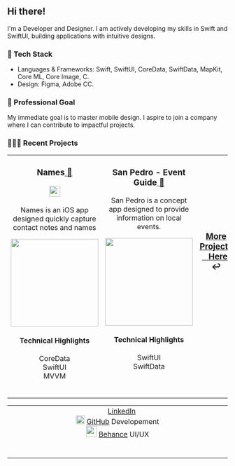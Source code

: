 <h2>Hi there!</h2>

<p>I'm a Developer and Designer. I am actively developing my skills in Swift and SwiftUI, building applications with intuitive designs.</p>

<h3>🎨 Tech Stack</h3>
<ul>
  <li>Languages & Frameworks: Swift, SwiftUI, CoreData, SwiftData, MapKit, Core ML, Core Image, C.</li>
  <li>Design: Figma, Adobe CC.</li>
  
</ul>

<h3>🎯 Professional Goal</h3>
<p>My immediate goal is to master mobile design. I aspire to join a company where I can contribute to impactful projects.</p>



<h3>👨🏻‍💻 Recent Projects</h3>
<table>
<tr>

<!-- PROJECT 1 -->

<td valign="top" align="center" width="380">
  
<h3>Names<a href="https://github.com/ricardonovelot/Names"> 🔗</a></h3>  
<a href="https://testflight.apple.com/join/NuON0fEq"><img src="https://github.com/user-attachments/assets/dec43547-ad97-4889-8d0c-fa361ef7dee2" width="25">‏‏</a>

<p>Names is an iOS app designed quickly capture contact notes and names</p>
<a href="https://github.com/ricardonovelot/Names">
<img src="https://github.com/user-attachments/assets/41a6a1ac-ee93-4960-a0a9-3ff324aba93d" width="200">
</a>
<h4>Technical Highlights</h4>
<p>
CoreData<br>
SwiftUI<br>
MVVM
</p>
<br>

</td>

<!-- PROJECT 2 -->

<td valign="top" align="center" width="380">
  
<h3>San Pedro - Event Guide<a href="https://github.com/ricardonovelot/SanPedroEventGuide"> 🔗</a></h3>  
<p>San Pedro is a concept app designed to provide information on local events.</p>
<a href="https://github.com/ricardonovelot/SanPedroEventGuide">
<img src="https://github.com/ricardonovelot/EventosSanPedro/assets/84286086/f582f6ef-5b37-4587-81c0-c827469adf5a" width="200">
</a>
<h4>Technical Highlights</h4>
<p>
  SwiftUI<br>
  SwiftData
</p>
<br>

</td>

<!-- PROJECT 3 -->

<td valign="center" align="center" width="380" >


<h3 align="center"><a href="https://github.com/ricardonovelot/ricardonovelot/blob/main/Old-Projects.md">More Projects<br>‎‎‎‏‏‎ ‏‏‎ ‎‏‏‎ ‎‏‏‎Here!</a> ↩</h3>
<br>
<br>
<br>
<br>
<br>
<br>

<!--
<h3>RememberPeople<a href="https://github.com/ricardonovelot/RememberPeople"> 🔗</a></h3>  

<p>RememberPeople helps users remember people names.</p>
<a href="https://github.com/ricardonovelot/RememberPeople">
<img src="https://github.com/ricardonovelot/RememberPeople/assets/84286086/12b87059-083d-453f-9048-e34e90fe2b4d" width="200">
</a>
<h4>Technical Highlights</h4>
<p>
  CoreData<br>
  PhotosUI<br>
</p>
<br>
-->




</td>
</tr>
</table>


<table>
<tr>
<td align="center" width="10000">

<img src="https://github.com/user-attachments/assets/aba04acd-68ef-4e72-9b78-79f983e102aa" width="15">
  <a href="https://www.linkedin.com/in/ricardo-nlo/">LinkedIn</a>
<br>
  <img src="https://github.com/user-attachments/assets/3d564fbb-13b7-4361-89b9-2cd95fc35370" width="20">
  <a href="https://github.com/ricardonovelot/ricardonovelot/blob/main/Old-Projects.md">GitHub</a> Developement
<br>
 <img src="https://github.com/user-attachments/assets/57963869-f8a5-4ad7-9531-440b5ebf04e8" width="25">
  <a href="https://www.behance.net/ricardolopezn/projects">Behance</a> UI/UX
<br>
<br>
<br>

</td>
</tr>
</table>


